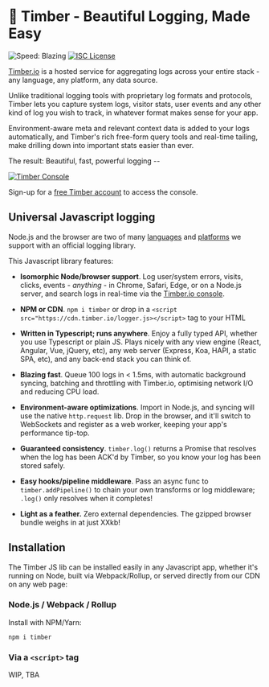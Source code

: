 # 🌲 Timber - Beautiful Logging, Made Easy

![Speed: Blazing](https://img.shields.io/badge/speed-blazing%20%F0%9F%94%A5-brightgreen.svg)
[![ISC License](https://img.shields.io/badge/license-ISC-ff69b4.svg)](LICENSE.md)

[Timber.io](https://timber.io) is a hosted service for aggregating logs across your entire stack - any language, any platform, any data source.

Unlike traditional logging tools with proprietary log formats and protocols, Timber lets you capture system logs, visitor stats, user events and any other kind of log you wish to track, in whatever format makes sense for your app.

Environment-aware meta and relevant context data is added to your logs automatically, and Timber's rich free-form query tools and real-time tailing, make drilling down into important stats easier than ever.

The result: Beautiful, fast, powerful logging --

[![Timber Console](http://files.timber.io/images/readme-interface7.gif)](https://timber.io/docs/app)

Sign-up for a [free Timber account](https://timber.io) to access the console.

## Universal Javascript logging

Node.js and the browser are two of many [languages](https://docs.timber.io/languages/) and [platforms](https://docs.timber.io/platforms/) we support with an official logging library.

This Javascript library features:

- **Isomorphic Node/browser support**. Log user/system errors, visits, clicks, events - _anything_ - in Chrome, Safari, Edge, or on a Node.js server, and search logs in real-time via the [Timber.io console](https://timber.io).

- **NPM or CDN**. `npm i timber` or drop in a `<script src="https://cdn.timber.io/logger.js></script>` tag to your HTML

- **Written in Typescript; runs anywhere**. Enjoy a fully typed API, whether you use Typescript or plain JS. Plays nicely with any view engine (React, Angular, Vue, jQuery, etc), any web server (Express, Koa, HAPI, a static SPA, etc), and any back-end stack you can think of.

- **Blazing fast**. Queue 100 logs in < 1.5ms, with automatic background syncing, batching and throttling with Timber.io, optimising network I/O and reducing CPU load.

- **Environment-aware optimizations**. Import in Node.js, and syncing will use the native `http.request` lib. Drop in the browser, and it'll switch to WebSockets and register as a web worker, keeping your app's performance tip-top.

- **Guaranteed consistency**. `timber.log()` returns a Promise that resolves when the log has been ACK'd by Timber, so you know your log has been stored safely.

- **Easy hooks/pipeline middleware**. Pass an async func to `timber.addPipeline()` to chain your own transforms or log middleware; `.log()` only resolves when it completes!

- **Light as a feather.** Zero external dependencies. The gzipped browser bundle weighs in at just XXkb!

## Installation

The Timber JS lib can be installed easily in any Javascript app, whether it's running on Node, built via Webpack/Rollup, or served directly from our CDN on any web page:

### Node.js / Webpack / Rollup

Install with NPM/Yarn:

```
npm i timber
```

### Via a `<script>` tag

WIP, TBA
